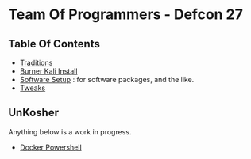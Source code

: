 # Team Of Programmers - Defcon 27
## Table Of Contents
- [Traditions](traditions.md)
- [Burner Kali Install](lenovo.md)
- [Software Setup](install.md)
: for software packages, and the like. 
- [Tweaks](settings.md)

## UnKosher 
Anything below is a work in progress.
- [Docker Powershell](docker-powershell.md)

